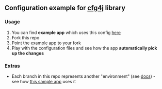 ## Configuration example for [cfg4j](http://cfg4j.org) library

### Usage
1. You can find **example app** which uses this config [here](https://github.com/cfg4j/cfg4j-sample-apps/tree/master/git-bind)
2. Fork this repo
3. Point the example app to your fork
4. Play with the configuration files and see how the app **automatically pick up the changes**

### Extras
* Each branch in this repo represents another "environment" (see [docs](http://cfg4j.org)) - see how [this sample app]() uses it
